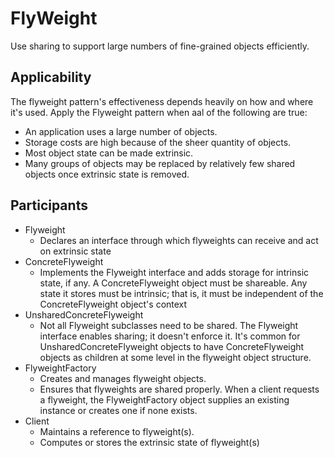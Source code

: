 # FlyWeight
Use sharing to support large numbers of fine-grained objects efficiently.

## Applicability
The flyweight pattern's effectiveness depends heavily on how and where it's used. Apply the Flyweight pattern when aal of the following are true:
- An application uses a large number of objects.
- Storage costs are high because of the sheer quantity of objects.
- Most object state can be made extrinsic.
- Many groups of objects may be replaced by relatively few shared objects once extrinsic state is removed.

## Participants
- Flyweight
  - Declares an interface through which flyweights can receive and act on extrinsic state
- ConcreteFlyweight
  - Implements the Flyweight interface and adds storage for intrinsic state, if any. A ConcreteFlyweight object must be shareable. Any state it stores must be intrinsic; that is, it must be independent of the ConcreteFlyweight object's context
- UnsharedConcreteFlyweight
  - Not all Flyweight subclasses need to be shared. The Flyweight interface enables sharing; it doesn't enforce it. It's common for UnsharedConcreteFlyweight objects to have ConcreteFlyweight objects as children at some level in the flyweight object structure.
- FlyweightFactory
  - Creates and manages flyweight objects.
  - Ensures that flyweights are shared properly. When a client requests a flyweight, the FlyweightFactory object supplies an existing instance or creates one if none exists.
- Client
  - Maintains a reference to flyweight(s).
  - Computes or stores the extrinsic state of flyweight(s)